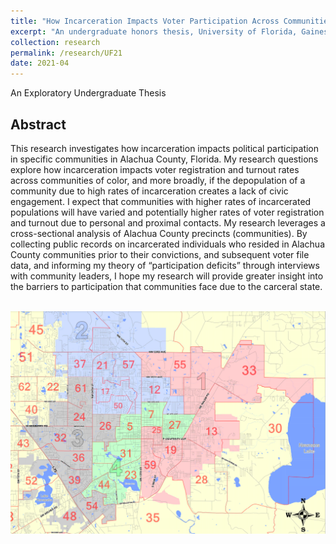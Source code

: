 ```yaml
---
title: "How Incarceration Impacts Voter Participation Across Communities"
excerpt: "An undergraduate honors thesis, University of Florida, Gainesville FL"
collection: research
permalink: /research/UF21
date: 2021-04
---
```

An Exploratory Undergraduate Thesis

## Abstract

This research investigates how incarceration impacts political participation in specific communities in Alachua County, Florida. My research questions explore how incarceration impacts voter registration and turnout rates across communities of color, and more broadly, if the depopulation of a community due to high rates of incarceration creates a lack of civic engagement. I expect that communities with higher rates of incarcerated populations will have varied and potentially higher rates of voter registration and turnout due to personal and proximal contacts. My research leverages a cross-sectional analysis of Alachua County precincts (communities). By collecting public records on incarcerated individuals who resided in Alachua County communities prior to their convictions, and subsequent voter file data, and informing my theory of “participation deficits” through interviews with community leaders, I hope my research will provide greater insight into the barriers to participation that communities face due to the carceral state.

<object data="/files/thesis.pdf" width="1000" height="1000" type='application/pdf'></object>

<br/><img src='/images/GNV_map.png'>
